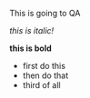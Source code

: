 This is going to QA

*this is italic!*

**this is bold**

* first do this
* then do that
* third of all
